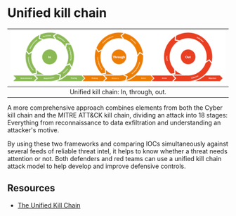 # Unified kill chain

| ![Unified Kill Chain](../../_static/images/ukc.png)
|:--:|
| Unified kill chain: In, through, out. |

A more comprehensive approach combines elements from both the Cyber kill chain and the MITRE ATT&CK kill chain, dividing an attack into 18 stages: Everything from reconnaissance to data exfiltration and understanding an attacker's motive. 
 
By using these two frameworks and comparing IOCs simultaneously against several feeds of reliable threat intel, it helps to know whether a threat needs attention or not. Both defenders and red teams can use a unified kill chain attack model to help develop and improve defensive controls.

## Resources

* [The Unified Kill Chain](https://unifiedkillchain.com/)
